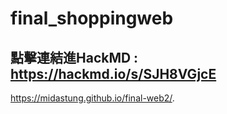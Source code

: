 # final_shoppingweb
## 點擊連結進HackMD : https://hackmd.io/s/SJH8VGjcE
 
https://midastung.github.io/final-web2/.
